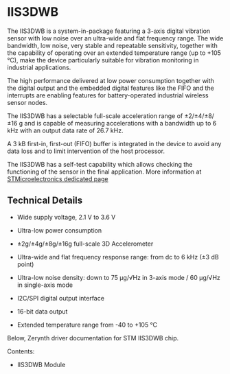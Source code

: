 # IIS3DWB

The IIS3DWB is a system-in-package featuring a 3-axis digital vibration sensor with low noise over an ultra-wide and flat frequency range. The wide bandwidth, low noise, very stable and repeatable sensitivity, together with the capability of operating over an extended temperature range (up to +105 °C), make the device particularly suitable for vibration monitoring in industrial applications.

The high performance delivered at low power consumption together with the digital output and the embedded digital features like the FIFO and the interrupts are enabling features for battery-operated industrial wireless sensor nodes.

The IIS3DWB has a selectable full-scale acceleration range of ±2/±4/±8/±16 g and is capable of measuring accelerations with a bandwidth up to 6 kHz with an output data rate of 26.7 kHz.

A 3 kB first-in, first-out (FIFO) buffer is integrated in the device to avoid any data loss and to limit intervention of the host processor.

The IIS3DWB has a self-test capability which allows checking the functioning of the sensor in the final application.
More information at [STMicroelectronics dedicated page](https://www.st.com/en/mems-and-sensors/iis3dwb.html)

## Technical Details


* Wide supply voltage, 2.1 V to 3.6 V


* Ultra-low power consumption


* ±2g/±4g/±8g/±16g full-scale 3D Accelerometer


* Ultra-wide and flat frequency response range: from dc to 6 kHz (±3 dB point)


* Ultra-low noise density: down to 75 µg/√Hz in 3-axis mode / 60 µg/√Hz in single-axis mode


* I2C/SPI digital output interface


* 16-bit data output


* Extended temperature range from -40 to +105 °C

Below, Zerynth driver documentation for STM IIS3DWB chip.

Contents:


* IIS3DWB Module
